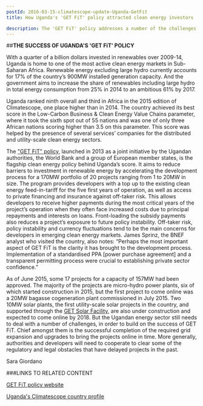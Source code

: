 ```yaml
---
postId: 2016-03-15-climatescope-update-Uganda-GetFit
title: How Uganda's 'GET FiT' policy attracted clean energy investors 

description: The 'GET FiT' policy addresses a number of the challenges faced by developers in emerging markets. Read this post to find out how. 
---
```

##<b>THE SUCCESS OF UGANDA'S 'GET FiT' POLICY</b>

With a quarter of a billion dollars invested in renewables over 2009-14, Uganda is home to one of the most active clean energy markets in Sub-Saharan Africa. Renewable energy excluding large hydro currently accounts for 17% of the country’s 900MW installed generation capacity. And the government aims to increase the share of renewables including large hydro in total energy consumption from 25% in 2014 to an ambitious 61% by 2017.

Uganda ranked ninth overall and third in Africa in the 2015 edition of Climatescope, one place higher than in 2014. The country achieved its best score in the Low-Carbon Business & Clean Energy Value Chains parameter, where it took the sixth spot out of 55 nations and was one of only three African nations scoring higher than 3.5 on this parameter. This score was helped by the presence of several services’ companies for the distributed and utility-scale clean energy sectors. 

The ["GET FiT" policy](https://2017.global-climatescope.org/en/policies/#/policy/4015), launched in 2013 as a joint initiative by the Ugandan authorities, the World Bank and a group of European member states, is the flagship clean energy policy behind Uganda’s score. It aims to reduce barriers to investment in renewable energy by accelerating the development process for a 170MW portfolio of 20 projects ranging from 1 to 20MW in size. The program provides developers with a top up to the existing clean energy feed-in-tariff for the five first years of operation, as well as access to private financing and insurance against off-taker risk. This allows developers to receive higher payments during the most critical years of the project’s operation when they often face increased costs due to principal repayments and interests on loans. Front-loading the subsidy payments also reduces a project’s exposure to future policy instability. Off-taker risk, policy instability and currency fluctuations tend to be the main concerns for developers in emerging clean energy markets. James Sprinz, the BNEF analyst who visited the country, also notes: “Perhaps the most important aspect of GET FiT is the clarity it has brought to the development process. Implementation of a standardised PPA [power purchase agreement] and a transparent permitting process were crucial to establishing private sector confidence.” 

As of June 2015, some 17 projects for a capacity of 157MW had been approved. The majority of the projects are micro-hydro power plants, six of which started construction in 2015, but the first project to come online was a 20MW bagasse cogeneration plant commissioned in July 2015. Two 10MW solar plants, the first utility-scale solar projects in the country, and supported through the [GET Solar Facility](https://2017.global-climatescope.org/en/policies/#/policy/4017), are also under construction and expected to come online by 2018.
But the Ugandan energy sector still needs to deal with a number of challenges, in order to build on the success of GET FiT. Chief amongst them is the successful completion of the required grid expansion and upgrades to bring the projects online in time. More generally, authorities and developers will need to cooperate to clear some of the regulatory and legal obstacles that have delayed projects in the past.

Sara Giordano

###LINKS TO RELATED CONTENT

[GET FiT policy website](https://www.getfit-uganda.org/)

[Uganda's Climatescope country profile](https://2017.global-climatescope.org/en/country/uganda/#/details)
